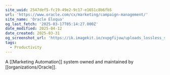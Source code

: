 ```yaml
---
site_uuid: 2547def5-fc19-49e2-9c17-e1651c8b6fb5
url: 'https://www.oracle.com/cx/marketing/campaign-management/'
site_name: 'Oracle Eloqua'
og_last_fetch: '2025-03-17T05:14:27.000Z'
date_modified: 2025-04-12
date_created: 2025-03-31
og_screenshot_url: 'https://ik.imagekit.io/xvpgfijuw/uploads_lossless_screenshots_20250527_Eloqua_og_screenshot.jpeg'
tags:
  - Productivity
---
```


A [[Marketing Automation]] system owned and maintained by [[organizations/Oracle]].